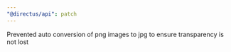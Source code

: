 ```yaml
---
"@directus/api": patch
---
```


Prevented auto conversion of png images to jpg to ensure transparency is not lost
